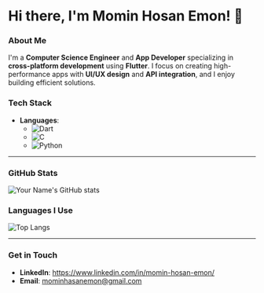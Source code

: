 # Hi there, I'm Momin Hosan Emon! 👋

### About Me
I'm a **Computer Science Engineer** and **App Developer** specializing in **cross-platform development** using **Flutter**. I focus on creating high-performance apps with **UI/UX design** and **API integration**, and I enjoy building efficient solutions.

### Tech Stack
- **Languages**: 
  - ![Dart](https://img.shields.io/badge/Dart-%230175C2.svg?style=flat-square&logo=dart&logoColor=white)
  - ![C](https://img.shields.io/badge/C-%2300599C.svg?style=flat-square&logo=c&logoColor=white)
  - ![Python](https://img.shields.io/badge/Python-%233776AB.svg?style=flat-square&logo=python&logoColor=white)

---

### GitHub Stats

![Your Name's GitHub stats](https://github-readme-stats.vercel.app/api?username=m-mhe&show_icons=true&theme=radical)

### Languages I Use

![Top Langs](https://github-readme-stats.vercel.app/api/top-langs/?username=m-mhe&layout=compact&theme=radical&langs_count=3)

---

### Get in Touch
- **LinkedIn**: https://www.linkedin.com/in/momin-hosan-emon/
- **Email**: mominhasanemon@gmail.com
